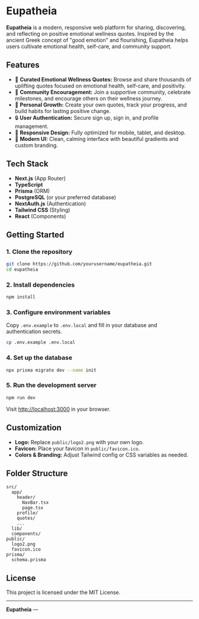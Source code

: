 # Eupatheia

**Eupatheia** is a modern, responsive web platform for sharing, discovering, and reflecting on positive emotional wellness quotes. Inspired by the ancient Greek concept of "good emotion" and flourishing, Eupatheia helps users cultivate emotional health, self-care, and community support.

## Features

- 🌱 **Curated Emotional Wellness Quotes:** Browse and share thousands of uplifting quotes focused on emotional health, self-care, and positivity.
- 👥 **Community Encouragement:** Join a supportive community, celebrate milestones, and encourage others on their wellness journey.
- 📝 **Personal Growth:** Create your own quotes, track your progress, and build habits for lasting positive change.
- 🔒 **User Authentication:** Secure sign up, sign in, and profile management.
- 📱 **Responsive Design:** Fully optimized for mobile, tablet, and desktop.
- 🎨 **Modern UI:** Clean, calming interface with beautiful gradients and custom branding.

## Tech Stack

- **Next.js** (App Router)
- **TypeScript**
- **Prisma** (ORM)
- **PostgreSQL** (or your preferred database)
- **NextAuth.js** (Authentication)
- **Tailwind CSS** (Styling)
- **React** (Components)

## Getting Started

### 1. Clone the repository

```bash
git clone https://github.com/yourusername/eupatheia.git
cd eupatheia
```

### 2. Install dependencies

```bash
npm install
```

### 3. Configure environment variables

Copy `.env.example` to `.env.local` and fill in your database and authentication secrets.

```bash
cp .env.example .env.local
```

### 4. Set up the database

```bash
npx prisma migrate dev --name init
```

### 5. Run the development server

```bash
npm run dev
```

Visit [http://localhost:3000](http://localhost:3000) in your browser.

## Customization

- **Logo:** Replace `public/logo2.png` with your own logo.
- **Favicon:** Place your favicon in `public/favicon.ico`.
- **Colors & Branding:** Adjust Tailwind config or CSS variables as needed.

## Folder Structure

```
src/
  app/
    header/
      NavBar.tsx
      page.tsx
    profile/
    quotes/
    ...
  lib/
  components/
public/
  logo2.png
  favicon.ico
prisma/
  schema.prisma
```

## License

This project is licensed under the MIT License.

---

**Eupatheia** —
